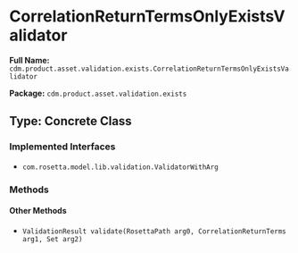 # CorrelationReturnTermsOnlyExistsValidator

**Full Name:** `cdm.product.asset.validation.exists.CorrelationReturnTermsOnlyExistsValidator`

**Package:** `cdm.product.asset.validation.exists`

## Type: Concrete Class

### Implemented Interfaces

- `com.rosetta.model.lib.validation.ValidatorWithArg`

### Methods

#### Other Methods

- `ValidationResult validate(RosettaPath arg0, CorrelationReturnTerms arg1, Set arg2)`

